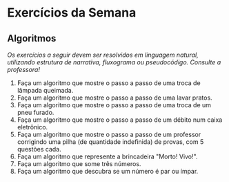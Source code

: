 # Exercícios da Semana

## Algoritmos

_Os exercícios a seguir devem ser resolvidos em linguagem natural, utilizando estrutura de narrativa, fluxograma ou pseudocódigo. Consulte a professora!_

1. Faça um algoritmo que mostre o passo a passo de uma troca de lâmpada queimada.
2. Faça um algoritmo que mostre o passo a passo de uma lavar pratos.
3. Faça um algoritmo que mostre o passo a passo de uma troca de um pneu furado.
4. Faça um algoritmo que mostre o passo a passo de um débito num caixa eletrônico.
5. Faça um algoritmo que mostre o passo a passo de um professor corrigindo uma pilha (de quantidade indefinida) de provas, com 5 questões cada.
6. Faça um algoritmo que represente a brincadeira "Morto! Vivo!".
7. Faça um algoritmo que some três números.
8. Faça um algoritmo que descubra se um número é par ou ímpar.
